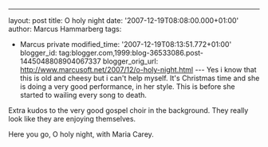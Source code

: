 ---
layout: post
title: O holy night
date: '2007-12-19T08:08:00.000+01:00'
author: Marcus Hammarberg
tags:
  - Marcus private
modified_time: '2007-12-19T08:13:51.772+01:00'
blogger_id: tag:blogger.com,1999:blog-36533086.post-1445048808904067337
blogger_orig_url: http://www.marcusoft.net/2007/12/o-holy-night.html ---
Yes i know that this is old and cheesy but i can't help myself. It's
Christmas time and she is doing a very good performance, in her style.
This is before she started to wailing every song to death.

Extra kudos to the very good gospel choir in the background. They really
look like they are enjoying themselves.

Here you go, O holy night, with Maria Carey.

